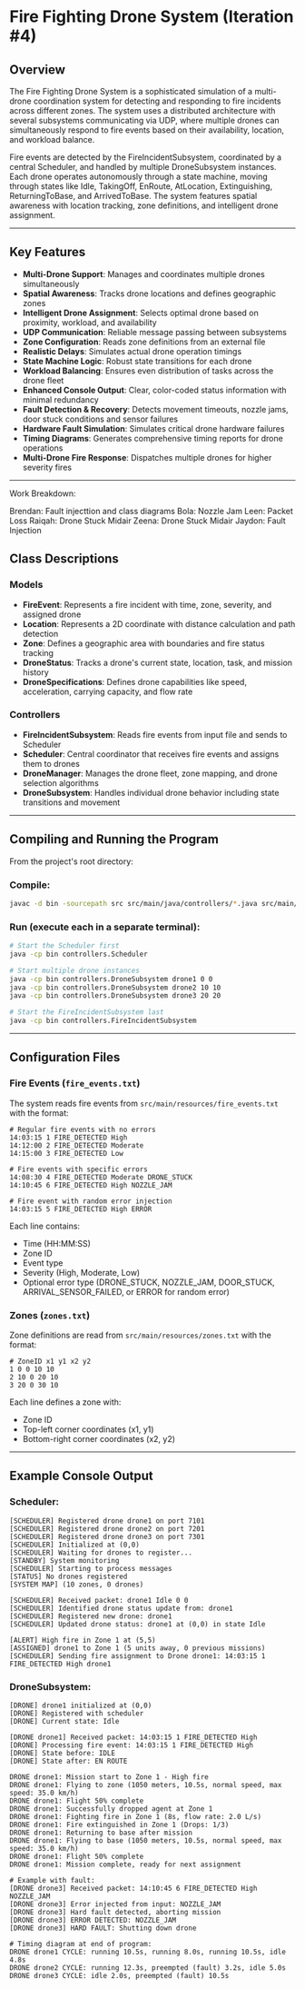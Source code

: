 # Fire Fighting Drone System (Iteration #4)

## Overview

The Fire Fighting Drone System is a sophisticated simulation of a multi-drone coordination system for detecting and responding to fire incidents across different zones. The system uses a distributed architecture with several subsystems communicating via UDP, where multiple drones can simultaneously respond to fire events based on their availability, location, and workload balance.

Fire events are detected by the FireIncidentSubsystem, coordinated by a central Scheduler, and handled by multiple DroneSubsystem instances. Each drone operates autonomously through a state machine, moving through states like Idle, TakingOff, EnRoute, AtLocation, Extinguishing, ReturningToBase, and ArrivedToBase. The system features spatial awareness with location tracking, zone definitions, and intelligent drone assignment.

---

## Key Features

- **Multi-Drone Support**: Manages and coordinates multiple drones simultaneously
- **Spatial Awareness**: Tracks drone locations and defines geographic zones
- **Intelligent Drone Assignment**: Selects optimal drone based on proximity, workload, and availability
- **UDP Communication**: Reliable message passing between subsystems
- **Zone Configuration**: Reads zone definitions from an external file
- **Realistic Delays**: Simulates actual drone operation timings
- **State Machine Logic**: Robust state transitions for each drone
- **Workload Balancing**: Ensures even distribution of tasks across the drone fleet
- **Enhanced Console Output**: Clear, color-coded status information with minimal redundancy
- **Fault Detection & Recovery**: Detects movement timeouts, nozzle jams, door stuck conditions and sensor failures
- **Hardware Fault Simulation**: Simulates critical drone hardware failures
- **Timing Diagrams**: Generates comprehensive timing reports for drone operations
- **Multi-Drone Fire Response**: Dispatches multiple drones for higher severity fires

---
Work Breakdown:

Brendan: Fault injecttion and class diagrams
Bola: Nozzle Jam
Leen: Packet Loss
Raiqah: Drone Stuck Midair
Zeena: Drone Stuck Midair
Jaydon: Fault Injection


## Class Descriptions

### Models
- **FireEvent**: Represents a fire incident with time, zone, severity, and assigned drone
- **Location**: Represents a 2D coordinate with distance calculation and path detection
- **Zone**: Defines a geographic area with boundaries and fire status tracking
- **DroneStatus**: Tracks a drone's current state, location, task, and mission history
- **DroneSpecifications**: Defines drone capabilities like speed, acceleration, carrying capacity, and flow rate

### Controllers
- **FireIncidentSubsystem**: Reads fire events from input file and sends to Scheduler
- **Scheduler**: Central coordinator that receives fire events and assigns them to drones
- **DroneManager**: Manages the drone fleet, zone mapping, and drone selection algorithms
- **DroneSubsystem**: Handles individual drone behavior including state transitions and movement

---

## Compiling and Running the Program

From the project's root directory:

### Compile:
```sh
javac -d bin -sourcepath src src/main/java/controllers/*.java src/main/java/models/*.java
```

### Run (execute each in a separate terminal):

```sh
# Start the Scheduler first
java -cp bin controllers.Scheduler

# Start multiple drone instances
java -cp bin controllers.DroneSubsystem drone1 0 0
java -cp bin controllers.DroneSubsystem drone2 10 10
java -cp bin controllers.DroneSubsystem drone3 20 20

# Start the FireIncidentSubsystem last
java -cp bin controllers.FireIncidentSubsystem
```

---

## Configuration Files

### Fire Events (`fire_events.txt`)

The system reads fire events from `src/main/resources/fire_events.txt` with the format:
```
# Regular fire events with no errors
14:03:15 1 FIRE_DETECTED High
14:12:00 2 FIRE_DETECTED Moderate
14:15:00 3 FIRE_DETECTED Low

# Fire events with specific errors
14:08:30 4 FIRE_DETECTED Moderate DRONE_STUCK
14:10:45 6 FIRE_DETECTED High NOZZLE_JAM

# Fire event with random error injection
14:03:15 5 FIRE_DETECTED High ERROR
```

Each line contains:
- Time (HH:MM:SS)
- Zone ID
- Event type
- Severity (High, Moderate, Low)
- Optional error type (DRONE_STUCK, NOZZLE_JAM, DOOR_STUCK, ARRIVAL_SENSOR_FAILED, or ERROR for random error)

### Zones (`zones.txt`)

Zone definitions are read from `src/main/resources/zones.txt` with the format:
```
# ZoneID x1 y1 x2 y2
1 0 0 10 10
2 10 0 20 10
3 20 0 30 10
```

Each line defines a zone with:
- Zone ID
- Top-left corner coordinates (x1, y1)
- Bottom-right corner coordinates (x2, y2)

---

## Example Console Output

### Scheduler:
```
[SCHEDULER] Registered drone drone1 on port 7101
[SCHEDULER] Registered drone drone2 on port 7201
[SCHEDULER] Registered drone drone3 on port 7301
[SCHEDULER] Initialized at (0,0)
[SCHEDULER] Waiting for drones to register...
[STANDBY] System monitoring
[SCHEDULER] Starting to process messages
[STATUS] No drones registered
[SYSTEM MAP] (10 zones, 0 drones)

[SCHEDULER] Received packet: drone1 Idle 0 0
[SCHEDULER] Identified drone status update from: drone1
[SCHEDULER] Registered new drone: drone1
[SCHEDULER] Updated drone status: drone1 at (0,0) in state Idle

[ALERT] High fire in Zone 1 at (5,5)
[ASSIGNED] drone1 to Zone 1 (5 units away, 0 previous missions)
[SCHEDULER] Sending fire assignment to Drone drone1: 14:03:15 1 FIRE_DETECTED High drone1
```

### DroneSubsystem:
```
[DRONE] drone1 initialized at (0,0)
[DRONE] Registered with scheduler
[DRONE] Current state: Idle

[DRONE drone1] Received packet: 14:03:15 1 FIRE_DETECTED High
[DRONE] Processing fire event: 14:03:15 1 FIRE_DETECTED High
[DRONE] State before: IDLE
[DRONE] State after: EN ROUTE

DRONE drone1: Mission start to Zone 1 - High fire
DRONE drone1: Flying to zone (1050 meters, 10.5s, normal speed, max speed: 35.0 km/h)
DRONE drone1: Flight 50% complete
DRONE drone1: Successfully dropped agent at Zone 1
DRONE drone1: Fighting fire in Zone 1 (8s, flow rate: 2.0 L/s)
DRONE drone1: Fire extinguished in Zone 1 (Drops: 1/3)
DRONE drone1: Returning to base after mission
DRONE drone1: Flying to base (1050 meters, 10.5s, normal speed, max speed: 35.0 km/h)
DRONE drone1: Flight 50% complete
DRONE drone1: Mission complete, ready for next assignment

# Example with fault:
[DRONE drone3] Received packet: 14:10:45 6 FIRE_DETECTED High NOZZLE_JAM
[DRONE drone3] Error injected from input: NOZZLE_JAM
[DRONE drone3] Hard fault detected, aborting mission
[DRONE drone3] ERROR DETECTED: NOZZLE_JAM
[DRONE drone3] HARD FAULT: Shutting down drone

# Timing diagram at end of program:
DRONE drone1 CYCLE: running 10.5s, running 8.0s, running 10.5s, idle 4.8s
DRONE drone2 CYCLE: running 12.3s, preempted (fault) 3.2s, idle 5.0s
DRONE drone3 CYCLE: idle 2.0s, preempted (fault) 10.5s
```


